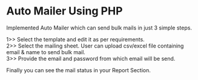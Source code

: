 # Auto Mailer Using PHP
Implemented Auto Mailer which can send bulk mails in just 3 simple steps.  

1>> Select the template and edit it as per requirements.  
2>> Select the mailing sheet. User can upload csv/excel file containing email & name to send bulk mail.  
3>> Provide the email and password from which email will be send.

Finally you can see the mail status in your Report Section.
